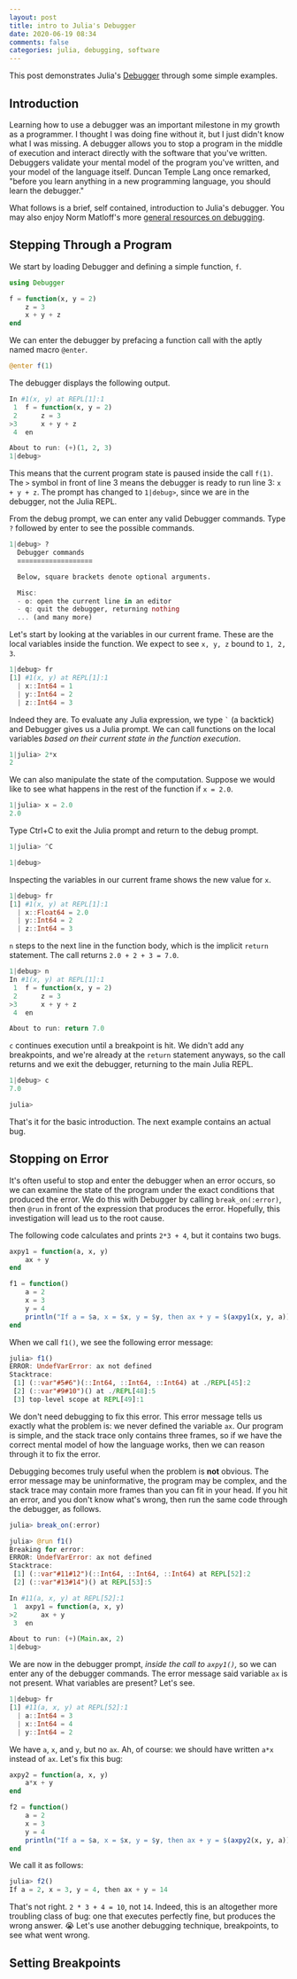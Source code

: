 ```yaml
---
layout: post
title: intro to Julia's Debugger
date: 2020-06-19 08:34
comments: false
categories: julia, debugging, software
---
```


This post demonstrates Julia's [Debugger](https://github.com/JuliaDebug/Debugger.jl) through some simple examples.

## Introduction

Learning how to use a debugger was an important milestone in my growth as a programmer.
I thought I was doing fine without it, but I just didn't know what I was missing.
A debugger allows you to stop a program in the middle of execution and interact directly with the software that you've written.
Debuggers validate your mental model of the program you've written, and your model of the language itself.
Duncan Temple Lang once remarked, "before you learn anything in a new programming language, you should learn the debugger."

What follows is a brief, self contained, introduction to Julia's debugger.
You may also enjoy Norm Matloff's more [general resources on debugging](http://heather.cs.ucdavis.edu/~matloff/debug.html).


## Stepping Through a Program

We start by loading Debugger and defining a simple function, `f`.
```julia
using Debugger

f = function(x, y = 2)
    z = 3
    x + y + z
end
```

We can enter the debugger by prefacing a function call with the aptly named macro `@enter`.
```julia
@enter f(1)
```

The debugger displays the following output.
```julia
In #1(x, y) at REPL[1]:1
 1  f = function(x, y = 2)
 2      z = 3
>3      x + y + z
 4  en

About to run: (+)(1, 2, 3)
1|debug>
```

This means that the current program state is paused inside the call `f(1)`.
The `>` symbol in front of line 3 means the debugger is ready to run line 3: `x + y + z`.
The prompt has changed to `1|debug>`, since we are in the debugger, not the Julia REPL.

From the debug prompt, we can enter any valid Debugger commands.
Type `?` followed by enter to see the possible commands.

```julia
1|debug> ?
  Debugger commands
  ≡≡≡≡≡≡≡≡≡≡≡≡≡≡≡≡≡≡≡

  Below, square brackets denote optional arguments.

  Misc:
  - o: open the current line in an editor
  - q: quit the debugger, returning nothing
  ... (and many more)
```

Let's start by looking at the variables in our current frame.
These are the local variables inside the function.
We expect to see `x, y, z` bound to `1, 2, 3`.
```julia
1|debug> fr
[1] #1(x, y) at REPL[1]:1
  | x::Int64 = 1
  | y::Int64 = 2
  | z::Int64 = 3
```

Indeed they are.
To evaluate any Julia expression, we type `` ` `` (a backtick) and Debugger gives us a Julia prompt.
We can call functions on the local variables _based on their current state in the function execution_.
```julia
1|julia> 2*x
2
```

We can also manipulate the state of the computation.
Suppose we would like to see what happens in the rest of the function if `x = 2.0`.
```julia
1|julia> x = 2.0
2.0
```

Type Ctrl+C to exit the Julia prompt and return to the debug prompt.
```julia
1|julia> ^C

1|debug>
```

Inspecting the variables in our current frame shows the new value for `x`.
```julia
1|debug> fr
[1] #1(x, y) at REPL[1]:1
  | x::Float64 = 2.0
  | y::Int64 = 2
  | z::Int64 = 3
```

`n` steps to the next line in the function body, which is the implicit `return` statement.
The call returns `2.0 + 2 + 3 = 7.0`.
```julia
1|debug> n
In #1(x, y) at REPL[1]:1
 1  f = function(x, y = 2)
 2      z = 3
>3      x + y + z
 4  en

About to run: return 7.0
```

`c` continues execution until a breakpoint is hit.
We didn't add any breakpoints, and we're already at the `return` statement anyways, so the call returns and we exit the debugger, returning to the main Julia REPL.
```julia
1|debug> c
7.0

julia>
```

That's it for the basic introduction.
The next example contains an actual bug.


## Stopping on Error

It's often useful to stop and enter the debugger when an error occurs, so we can examine the state of the program under the exact conditions that produced the error.
We do this with Debugger by calling `break_on(:error)`, then `@run` in front of the expression that produces the error.
Hopefully, this investigation will lead us to the root cause.

The following code calculates and prints `2*3 + 4`, but it contains two bugs.

```julia
axpy1 = function(a, x, y)
    ax + y
end

f1 = function()
    a = 2
    x = 3
    y = 4
    println("If a = $a, x = $x, y = $y, then ax + y = $(axpy1(x, y, a))")
end
```

When we call `f1()`, we see the following error message:
```julia
julia> f1()
ERROR: UndefVarError: ax not defined
Stacktrace:
 [1] (::var"#5#6")(::Int64, ::Int64, ::Int64) at ./REPL[45]:2
 [2] (::var"#9#10")() at ./REPL[48]:5
 [3] top-level scope at REPL[49]:1
```

We don't need debugging to fix this error.
This error message tells us exactly what the problem is: we never defined the variable `ax`.
Our program is simple, and the stack trace only contains three frames, so if we have the correct mental model of how the language works, then we can reason through it to fix the error.

Debugging becomes truly useful when the problem is __not__ obvious.
The error message may be uninformative, the program may be complex, and the stack trace may contain more frames than you can fit in your head.
If you hit an error, and you don't know what's wrong, then run the same code through the debugger, as follows.
```julia
julia> break_on(:error)

julia> @run f1()
Breaking for error:
ERROR: UndefVarError: ax not defined
Stacktrace:
 [1] (::var"#11#12")(::Int64, ::Int64, ::Int64) at REPL[52]:2
 [2] (::var"#13#14")() at REPL[53]:5

In #11(a, x, y) at REPL[52]:1
 1  axpy1 = function(a, x, y)
>2      ax + y
 3  en

About to run: (+)(Main.ax, 2)
1|debug>
```

We are now in the debugger prompt, _inside the call to `axpy1()`,_ so we can enter any of the debugger commands.
The error message said variable `ax` is not present.
What variables are present?
Let's see.
```julia
1|debug> fr
[1] #11(a, x, y) at REPL[52]:1
  | a::Int64 = 3
  | x::Int64 = 4
  | y::Int64 = 2
```

We have `a`, `x`, and `y`, but no `ax`.
Ah, of course: we should have written `a*x` instead of `ax`.
Let's fix this bug:
```julia
axpy2 = function(a, x, y)
    a*x + y
end

f2 = function()
    a = 2
    x = 3
    y = 4
    println("If a = $a, x = $x, y = $y, then ax + y = $(axpy2(x, y, a))")
end
```

<!--
Julia allows [juxtaposed expressions like `10x`](https://docs.julialang.org/en/v1/manual/integers-and-floating-point-numbers/#man-numeric-literal-coefficients-1), but no sane programming language can know that `ax` should actually mean `a*x`, even if the mathematical notation was perfectly clear to the human reader.
-->

We call it as follows:
```julia
julia> f2()
If a = 2, x = 3, y = 4, then ax + y = 14
```

That's not right.
`2 * 3 + 4 = 10`, not `14`.
Indeed, this is an altogether more troubling class of bug: one that executes perfectly fine, but produces the wrong answer. 😭
Let's use another debugging technique, breakpoints, to see what went wrong.


## Setting Breakpoints
